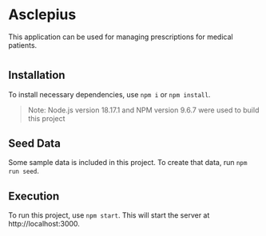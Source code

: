 # Asclepius

This application can be used for managing prescriptions for medical patients.

#

## Installation
To install necessary dependencies, use `npm i` or `npm install`.
> Note: Node.js version 18.17.1 and NPM version 9.6.7 were used to build this project

## Seed Data
Some sample data is included in this project. To create that data, run `npm run seed`.

## Execution
To run this project, use `npm start`. This will start the server at http://localhost:3000.